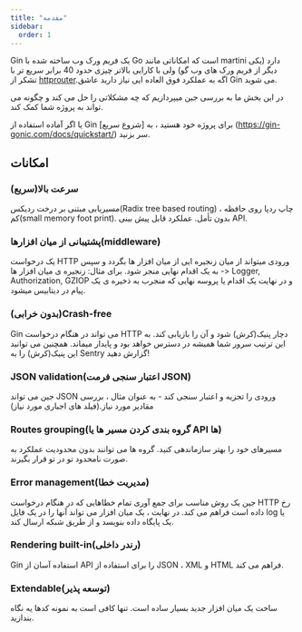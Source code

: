 ```yaml
---
title: "مقدمه"
sidebar:
  order: 1
---
```


Gin یک فریم ورک وب ساخته شده با Go است که امکاناتی مانند martini دارد (یکی دیگر از فریم ورک های وب گو) ولی با کارایی بالاتر چیزی حدود 40 برابر سریع تر با تشکر از [httprouter](https://github.com/iamAmirrezaSaki/website.git).اگه به عملکرد فوق العاده ایی نیاز دارید عاشق Gin می شوید.

در این بخش ما به بررسی جین میپردازیم که چه مشکلاتی را حل می کند و چگونه می تواند به پروژه شما کمک کند.

یا اگر آماده استفاده از Gin برای پروژه خود هستید ، به [شروع سریع] (https://gin-gonic.com/docs/quickstart/) سر بزنید.

## امکانات

### سرعت بالا(سریع)

مسیریابی مبتنی بر درخت ردیکس(Radix tree based routing) ، چاپ ردپا روی حافظه کم(small memory foot print). بدون تأمل. عملکرد قابل پیش بینی API.

### پشتیبانی از میان افزارها(middleware)

یک درخواست HTTP ورودی میتواند از میان زنجیره ایی از میان افزار ها بگردد و سپس به یک اقدام نهایی منجر شود.
برای مثال: زنجیره ی میان افزار ها -> Logger, Authorization, GZIOP و در نهایت یک اقدام یا پروسه نهایی که منجرب به ذخیره ی یک پیام در دیتابیس میشود.

### (بدون خرابی)Crash-free

Gin می تواند در هنگام درخواست HTTP دچار پنیک(کرش) شود و آن را بازیابی کند. به این ترتیب سرور شما همیشه در دسترس خواهد بود و پایدار میماند. همچنین می توانید این پنیک(کرش) را به Sentry گزارش دهید!

### JSON validation(اعتبار سنجی فرمت JSON)

جین می تواند JSON ورودی را تجزیه و اعتبار سنجی کند - به عنوان مثال ، بررسی مقادیر مورد نیاز.(فیلد های اجباری مورد نیاز)

### Routes grouping(گروه بندی کردن مسیر ها یا API ها)

مسیرهای خود را بهتر سازماندهی کنید. گروه ها می توانند بدون محدودیت عملکرد به صورت نامحدود تو در تو قرار بگیرند.

### Error management(مدیریت خطا)

جین یک روش مناسب برای جمع آوری تمام خطاهایی که در هنگام درخواست HTTP رخ داده است فراهم می کند. در نهایت ، یک میان افزار می تواند آنها را در یک فایل log یا یک پایگاه داده بنویسد و از طریق شبکه ارسال کند.

### Rendering built-in(رندر داخلی)

Gin استفاده آسان از API را برای استفاده از JSON ، XML و HTML فراهم می کند.

### Extendable(توسعه پذیر)

ساخت یک میان افزار جدید بسیار ساده است. تنها کافی است به نمونه کدها یه نگاه بندازید.
